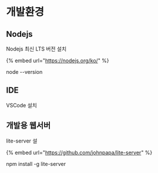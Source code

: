 # 개발환경

## Nodejs

Nodejs 최신 LTS 버전 설치

{% embed url="https://nodejs.org/ko/" %}

node --version



## IDE

VSCode 설치 

## 개발용 웹서버

lite-server 설

{% embed url="https://github.com/johnpapa/lite-server" %}

npm install -g lite-server

